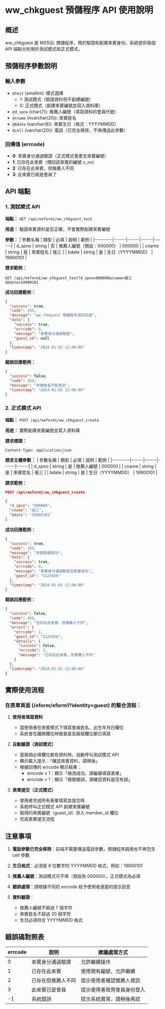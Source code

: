 # ww_chkguest 預儲程序 API 使用說明

## 概述
ww_chkguest 是 MSSQL 預儲程序，用於驗證和創建來賓身份。系統提供兩個 API 端點分別用於測試模式和正式模式。

## 預儲程序參數說明

### 輸入參數
- `@test` (smallint): 模式選擇
  - 1: 測試模式（驗證資料但不創建編號）
  - 0: 正式模式（創建來賓編號並寫入資料庫）
- `@d_spno` (char(7)): 推薦人編號（填寫資料的會員代號）
- `@cname` (nvarchar(20)): 來賓姓名
- `@bdate` (varchar(8)): 來賓生日（格式：YYYYMMDD）
- `@cell` (varchar(20)): 電話（已完全移除，不再傳送此參數）

### 回傳值 (errcode)
- **0**: 來賓身分通過驗證（正式模式會產生來賓編號）
- **1**: 已存在此來賓（傳回該來賓的編號 c_no）
- **2**: 已存在此來賓，但推薦人不同
- **3**: 此來賓已經是會員了

## API 端點

### 1. 測試模式 API

**端點：** `GET /api/eeform1/ww_chkguest_test`

**用途：** 驗證來賓資料是否正確，不會實際創建來賓編號

**參數：**
| 參數名稱 | 類型 | 必填 | 說明 | 範例 |
|---------|------|------|------|------|
| d_spno | string | 否 | 推薦人編號（預設：000000） | 000000 |
| cname | string | 是 | 來賓姓名 | 張三 |
| bdate | string | 是 | 生日（YYYYMMDD） | 19900101 |

**請求範例：**
```
GET /api/eeform1/ww_chkguest_test?d_spno=000000&cname=張三&bdate=19900101
```

**成功回應範例：**
```json
{
  "success": true,
  "code": 200,
  "message": "ww_chkguest 預儲程序測試完成",
  "data": {
    "success": true,
    "errcode": 0,
    "message": "來賓身分通過驗證",
    "guest_id": null
  },
  "timestamp": "2024-01-01 12:00:00"
}
```

**錯誤回應範例：**
```json
{
  "success": false,
  "code": 400,
  "message": "來賓姓名不能為空",
  "timestamp": "2024-01-01 12:00:00"
}
```

### 2. 正式模式 API

**端點：** `POST /api/eeform1/ww_chkguest_create`

**用途：** 實際創建來賓編號並寫入資料庫

**請求標頭：**
```
Content-Type: application/json
```

**請求主體參數：**
| 參數名稱 | 類型 | 必填 | 說明 | 範例 |
|---------|------|------|------|------|
| d_spno | string | 是 | 推薦人編號 | 000000 |
| cname | string | 是 | 來賓姓名 | 張三 |
| bdate | string | 是 | 生日（YYYYMMDD） | 19900101 |

**請求範例：**
```json
POST /api/eeform1/ww_chkguest_create

{
  "d_spno": "000000",
  "cname": "張三",
  "bdate": "19900101"
}
```

**成功回應範例：**
```json
{
  "success": true,
  "code": 200,
  "message": "來賓創建成功",
  "data": {
    "success": true,
    "errcode": 0,
    "message": "來賓身分通過驗證並創建成功",
    "guest_id": "G123456"
  },
  "timestamp": "2024-01-01 12:00:00"
}
```

**錯誤回應範例：**
```json
{
  "success": false,
  "code": 400,
  "message": "已存在此來賓，但推薦人不同",
  "errors": {
    "errcode": 2,
    "guest_id": "G123456",
    "details": {
      "success": false,
      "errcode": 2,
      "message": "已存在此來賓，但推薦人不同"
    }
  },
  "timestamp": "2024-01-01 12:00:00"
}
```

## 實際使用流程

### 在表單頁面 (/eform/eform1?identity=guest) 的整合流程：

1. **使用者填寫資料**
   - 當使用者在來賓模式下填寫會員姓名、出生年月日欄位
   - 系統會在離開欄位時檢查是否兩個欄位都已填寫

2. **自動驗證（測試模式）**
   - 當兩個必填欄位都有資料時，自動呼叫測試模式 API
   - 顯示載入提示：「確認來賓資料，請稍後」
   - 根據回傳的 errcode 顯示結果：
     - errcode ≤ 1：顯示「檢測成功，請繼續填寫表單」
     - errcode > 1：顯示「檢驗錯誤，請確認資料是否有誤」

3. **表單提交（正式模式）**
   - 使用者完成所有表單填寫並提交時
   - 系統呼叫正式模式 API 創建來賓編號
   - 取得的來賓編號（guest_id）存入 member_id 欄位
   - 完成表單提交流程

## 注意事項

1. **電話參數已完全移除**：前端不需要傳送電話參數，預儲程序調用也不再包含 cell 參數

2. **生日格式**：必須是 8 位數字的 YYYYMMDD 格式，例如：19900101

3. **推薦人編號**：測試模式可不填（預設為 000000），正式模式為必填

4. **錯誤處理**：請根據不同的 errcode 給予使用者適當的提示訊息

5. **資料驗證**：
   - 推薦人編號不超過 7 個字符
   - 來賓姓名不超過 20 個字符
   - 生日必須符合 YYYYMMDD 格式

## 錯誤碼對照表

| errcode | 說明 | 建議處理方式 |
|---------|------|-------------|
| 0 | 來賓身分通過驗證 | 允許繼續操作 |
| 1 | 已存在此來賓 | 使用現有編號，允許繼續 |
| 2 | 已存在但推薦人不同 | 提示使用者確認推薦人資訊 |
| 3 | 此來賓已是會員 | 提示使用者改用會員身份登入 |
| -1 | 系統錯誤 | 提示系統異常，請稍後再試 |
